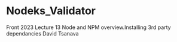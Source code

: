 # Nodeks_Validator
Front 2023 Lecture 13 Node and NPM overview.Installing 3rd party dependancies David Tsanava
